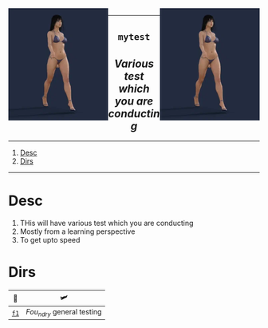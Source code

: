 <img src="./21.webp" width="200" align="right">
<img src="./21.webp" width="200" align="left">

----
<h2 align="center"><code> mytest </code></h2>
<h2 align="center"><i> Various test which you are conducting </i></h2>

----
1. [Desc](#desc)
2. [Dirs](#dirs)

----

# Desc

1. THis will have various test which you are conducting 
2. Mostly from a learning perspective 
3. To get upto speed


# Dirs 

🥼 | 🛩️
|:--:|:--:|
[`f1`](./f1/) | $Fou_{ndry}$ general testing 